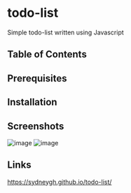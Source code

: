 # todo-list
Simple todo-list written using Javascript

## Table of Contents

## Prerequisites

## Installation

## Screenshots
![image](https://github.com/SydneyGH/todo-list/assets/83790292/57c78ebe-2ff5-4e45-9e6a-1d591d7ebceb)
![image](https://github.com/SydneyGH/todo-list/assets/83790292/aede95ed-8cb6-4ee2-836b-fcaf0b047f45)

## Links 
https://sydneygh.github.io/todo-list/ 
